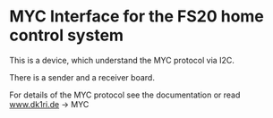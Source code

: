 # MYC Interface for the FS20 home control system

This is a device, which understand the MYC protocol via I2C.

There is a sender and a receiver board.

For details of the MYC protocol see the documentation or read www.dk1ri.de -> MYC